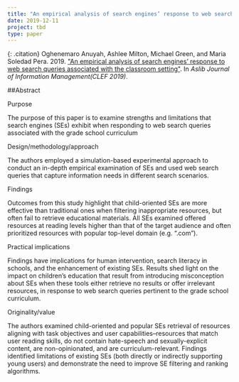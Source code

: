 ```yaml
---
title: "An empirical analysis of search engines’ response to web search queries associated with the classroom setting"
date: 2019-12-11
project: tbd
type: paper
---
```


{: .citation}
 Oghenemaro Anuyah, Ashlee Milton, Michael Green, and Maria Soledad Pera. 2019. ["An empirical analysis of search engines’ response to web search queries associated with the classroom setting"](#). In <cite> Aslib Journal of Information Management(CLEF 2019)</cite>.


##Abstract


Purpose

The purpose of this paper is to examine strengths and limitations that search engines (SEs) exhibit when responding to web search queries associated with the grade school curriculum

Design/methodology/approach

The authors employed a simulation-based experimental approach to conduct an in-depth empirical examination of SEs and used web search queries that capture information needs in different search scenarios.

Findings

Outcomes from this study highlight that child-oriented SEs are more effective than traditional ones when filtering inappropriate resources, but often fail to retrieve educational materials. All SEs examined offered resources at reading levels higher than that of the target audience and often prioritized resources with popular top-level domain (e.g. “.com”).

Practical implications

Findings have implications for human intervention, search literacy in schools, and the enhancement of existing SEs. Results shed light on the impact on children’s education that result from introducing misconception about SEs when these tools either retrieve no results or offer irrelevant resources, in response to web search queries pertinent to the grade school curriculum.

Originality/value

The authors examined child-oriented and popular SEs retrieval of resources aligning with task objectives and user capabilities–resources that match user reading skills, do not contain hate-speech and sexually-explicit content, are non-opinionated, and are curriculum-relevant. Findings identified limitations of existing SEs (both directly or indirectly supporting young users) and demonstrate the need to improve SE filtering and ranking algorithms.
